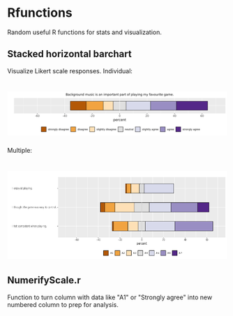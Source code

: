 # Rfunctions
Random useful R functions for stats and visualization.

## Stacked horizontal barchart 

Visualize Likert scale responses. 
Individual:

# ![Example 1](stacked-horizontal-barchart/images/test.png)

Multiple:
# ![Example 2](stacked-horizontal-barchart/images/mtest.png)


## NumerifyScale.r

Function to turn column with data like "A1" or "Strongly agree" into new numbered column to prep for analysis.

